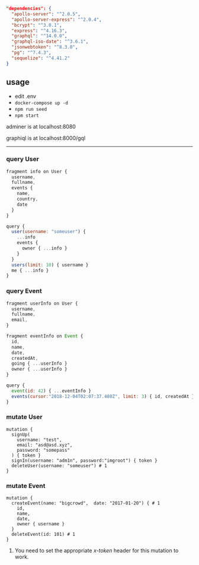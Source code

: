 ```json
"dependencies": {
  "apollo-server": "^2.0.5",
  "apollo-server-express": "^2.0.4",
  "bcrypt": "^3.0.1",
  "express": "^4.16.3",
  "graphql": "^14.0.0",
  "graphql-iso-date": "^3.6.1",
  "jsonwebtoken": "^8.3.0",
  "pg": "^7.4.3",
  "sequelize": "^4.41.2"
}
```

## usage

- edit .env
- `docker-compose up -d`
- `npm run seed`
- `npm start`

adminer is at localhost:8080

graphiql is at localhost:8000/gql

---

### query User

```js
fragment info on User {
  username,
  fullname,
  events {
    name,
    country,
    date
  }
}

query {
  user(username: "someuser") {
    ...info
    events {
      owner { ...info }
    }
  }
  users(limit: 10) { username }
  me { ...info }
}
```

### query Event

```js
fragment userInfo on User {
  username,
  fullname,
  email,
}

fragment eventInfo on Event {
  id,
  name,
  date,
  createdAt,
  going { ...userInfo }
  owner { ...userInfo }
}

query {
  event(id: 42) { ...eventInfo }
  events(cursor:"2018-12-04T02:07:37.480Z", limit: 3) { id, createdAt }
}
```

### mutate User

```
mutation {
  signUp(
    username: "test",
    email: "asd@asd.xyz",
    password: "somepass"
  ) { token }
  signIn(username: "adm1n", password:"imgroot") { token }
  deleteUser(username: "someuser") # 1
}
```

### mutate Event

```
mutation {
  createEvent(name: "bigcrowd",  date: "2017-01-20") { # 1
    id,
    name,
    date,
    owner { username }
  }
  deleteEvent(id: 101) # 1
}
```

1. You need to set the appropriate *x-token* header for this mutation to work.
